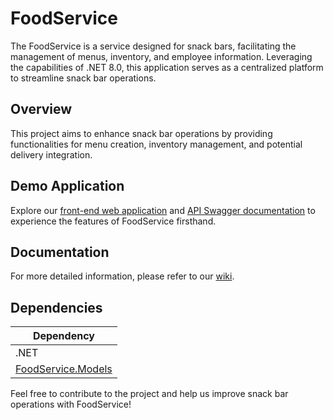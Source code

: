 # FoodService

The FoodService is a service designed for snack bars, facilitating the management of menus, inventory, and employee information. Leveraging the capabilities of .NET 8.0, this application serves as a centralized platform to streamline snack bar operations.

## Overview

This project aims to enhance snack bar operations by providing functionalities for menu creation, inventory management, and potential delivery integration. 

## Demo Application

Explore our [front-end web application](https://foodservice-mvc.azurewebsites.net/) and [API Swagger documentation](https://foodservice-api.azurewebsites.net/swagger/index.html) to experience the features of FoodService firsthand.

## Documentation

For more detailed information, please refer to our [wiki](https://foodservice.gitbook.io/foodservice/).

## Dependencies

| Dependency                                                                                                                    |
|-------------------------------------------------------------------------------------------------------------------------------|
| .NET                                                                                                                          |
| [FoodService.Models](https://github.com/Org-FoodService/FoodService.Models/pkgs/nuget/FoodService.Models)                     |


Feel free to contribute to the project and help us improve snack bar operations with FoodService!
